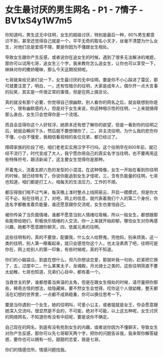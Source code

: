 # 女生最讨厌的男生网名 - P1 - 7情子 - BV1xS4y1W7m5

你知道吗，男生这无中往明，女生的超级讨厌，特别是最后一种，80%男生都意识不到，甚至还觉得自己就是一个，平平无奇的取名小天才，丝毫不清楚为什么女生，对他们总是爱搭不理，要是你因为不懂跟女生相处。

导致女生跟你产生反感，或者说你在追女生的时候，遇到了很多无法解决的难题，那你可以试用七哥，追女生三个字，我来教你怎么追女生，让你也可以享受一下，妹妹对你的撒娇暧昧，那么今天这期视频呢。

七哥就来给兄弟们说一下，女生最讨厌的无中往明，要是你不小心踩进了雷区，那可就要注意了，明白，一，还有性暗示的往明，大家是成年人，偶尔开一点大言事的玩笑，其实是一件很正常的事情，但是在网上搞言论。

真的就没有那个必要，你觉得自己很幽默，别人看你的网名之后，就会联想到你是一个，很有幽默感的人，但是对于女生来说，你这种暗示性的往明，一上来就搞得那么直白，女生只会觉得你是一个流氓。

而且会显得你这个人好轻浮，她原本还有想了解你的欲望，但是一看到你的往明之后，她就会瞬间下头，然后就不要想理你了，二，非主流往明，为什么我的悲伤你不懂，小白不懂爱，我相信看视频的各位兄弟，都已经过了。

障碍家族的阶段了吧，咱们老老实实用汉字不行吗，这个往明早在800年前，就已经不流行了，时代变成了大人，我宁愿你用自己的真实名字当往明，也不要再用这些特殊符号，跟活新闻了，这主要女生觉得你是那种。

开着鬼火，流着五颜六色的发型的小混混，在这种情像，女生一开始在看到你往明的时候，就已经带有了，你说你能追到女生才怪呢，三，含有负能量的往明，七哥也知道，咱们都是打工人，咱每天的生活压力，工作的不顺。

都压得我们喘不过气来，每天晚上准时整点上线网易云，开启一模模式，但是你大可不必，贴在往明上了，对吧，网上的信息，就代表着我们个人的第二个身份，你连名字都散发着负能量，谁还愿意跟你交流呢，女生也害怕自己。

被你传染了当负面情绪，谁都不愿意当别人情绪垃圾桶，所以一般女生，都想跟那些能带给她们，积极快乐情绪的人交流，你一上来就开始抑郁，哪怕女生对你再感兴趣，她都不愿意跟你聊天，四，低属元素的往明。

这些往明有的，真的不要放，配置我，什么女人给野鬼，兜他妈，别来烦我，这一类的往明，别人第一眼看起来，就只会感觉你这个人，也太没素质了吧，往明可是你在，网上给别人的第一印象，有些时候呢，真的不知道。

你们的小脑袋瓜，到底在想什么，但凡你想谈恋爱，那就听我一句劝，赶紧把它换了，五，过度中二，什么某某太子，龙魂殿，月光骑士之类的，这些往明简直不要太幼稚，七哥也知道，兄弟们心目中，都有着一个。

当救世主的梦，谁都想着当爽温的主角，但是在跟女生相处的时候，请尽量把你那些，稀奇古怪的想法，给隐藏掉，要不然女生会觉得，哎你这个人很幼稚，整天都活在幻想的世界里，一点都不成熟稳重，你可以换位思考一下。

要是当你遇到一个女生，她的往明叫，可爱小公主，或者姐就是女王，你会愿意跟她深入交流吗，很显然是不会的，不可能，绝对不可能，以上这五种呢，女生讨厌的网络网名，不知道你有没有中招呢，要是说你不确定。

自己现在的网名，到底有没有抢到女生的内趣，或者说你因为不懂聊天，导致女生对你产生反感，那你可以先七哥聊天两个字，把你的问题告诉我，我来帮你解答疑惑，要你也可以拥有一份，甜甜的恋爱，我是七哥。

你们的情感住所，情感问题找我。
